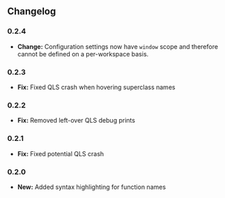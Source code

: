 ## Changelog

### 0.2.4

* **Change:** Configuration settings now have `window` scope and therefore cannot be defined on a per-workspace basis.

### 0.2.3

* **Fix:** Fixed QLS crash when hovering superclass names

### 0.2.2

* **Fix:** Removed left-over QLS debug prints

### 0.2.1

* **Fix:** Fixed potential QLS crash

### 0.2.0

* **New:** Added syntax highlighting for function names
